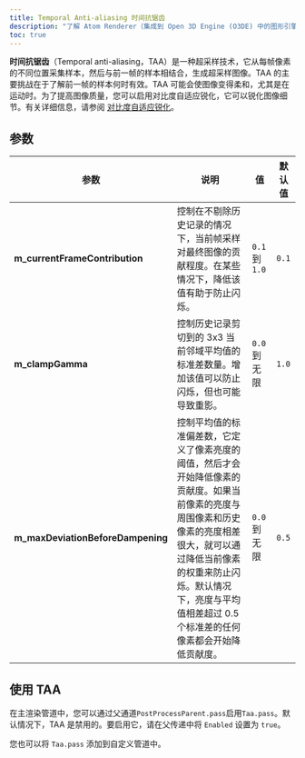 ```yaml
---
title: Temporal Anti-aliasing 时间抗锯齿
description: "了解 Atom Renderer（集成到 Open 3D Engine (O3DE) 中的图形引擎）中的时间抗锯齿（TAA）。"
toc: true
---
```


**时间抗锯齿**（Temporal anti-aliasing，TAA）是一种超采样技术，它从每帧像素的不同位置采集样本，然后与前一帧的样本相结合，生成超采样图像。TAA 的主要挑战在于了解前一帧的样本何时有效。TAA 可能会使图像变得柔和，尤其是在运动时。为了提高图像质量，您可以启用对比度自适应锐化，它可以锐化图像细节。有关详细信息，请参阅 [对比度自适应锐化](cas/)。

## 参数

| 参数 | 说明 | 值 | 默认值 |
| - | - | - | - |
| **m_currentFrameContribution** | 控制在不剔除历史记录的情况下，当前帧采样对最终图像的贡献程度。在某些情况下，降低该值有助于防止闪烁。 | `0.1` 到 `1.0` | `0.1` |
| **m_clampGamma** | 控制历史记录剪切到的 3x3 当前邻域平均值的标准差数量。增加该值可以防止闪烁，但也可能导致重影。 | `0.0` 到 无限 | `1.0` |
| **m_maxDeviationBeforeDampening** | 控制平均值的标准偏差数，它定义了像素亮度的阈值，然后才会开始降低像素的贡献度。如果当前像素的亮度与周围像素和历史像素的亮度相差很大，就可以通过降低当前像素的权重来防止闪烁。默认情况下，亮度与平均值相差超过 0.5 个标准差的任何像素都会开始降低贡献度。 | `0.0` 到 无限 | `0.5` |


## 使用 TAA

在主渲染管道中，您可以通过父通道`PostProcessParent.pass`启用`Taa.pass`。默认情况下，TAA 是禁用的。要启用它，请在父传递中将 `Enabled` 设置为 `true`。

您也可以将 `Taa.pass` 添加到自定义管道中。
